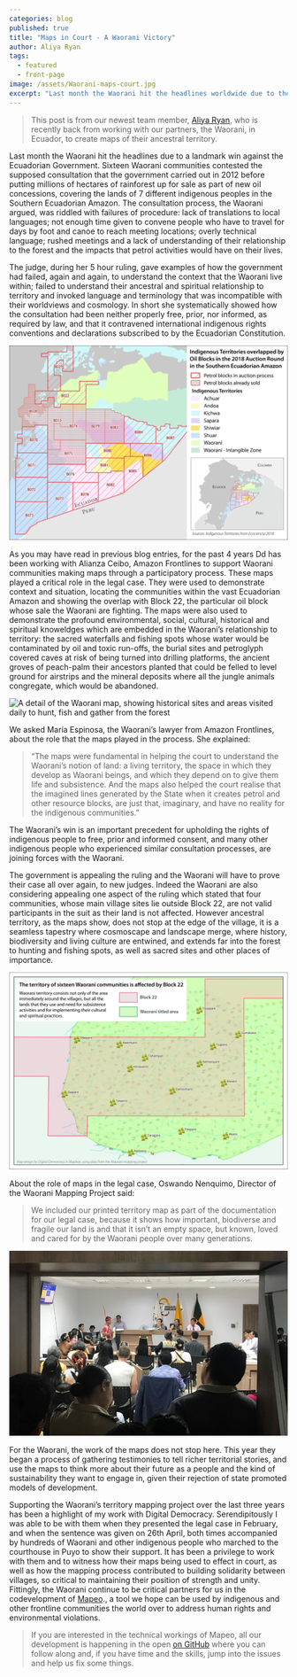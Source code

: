 ```yaml
---
categories: blog
published: true
title: "Maps in Court - A Waorani Victory"
author: Aliya Ryan
tags:
  - featured
  - front-page
image: /assets/Waorani-maps-court.jpg
excerpt: "Last month the Waorani hit the headlines worldwide due to their landmark win against the Ecuadorian Government."
---
```

> This post is from our newest team member, [Aliya Ryan](/team/aliya),
> who is recently back from working with our partners, the Waorani,
> in Ecuador, to create maps of their ancestral territory.

Last month the Waorani hit the headlines due to a landmark win against the Ecuadorian Government. Sixteen Waorani communities contested the supposed consultation that the government carried out in 2012 before putting millions of hectares of rainforest up for sale as part of new oil concessions, covering the lands of 7 different indigenous peoples in the Southern Ecuadorian Amazon. The consultation process, the Waorani argued, was riddled with failures of procedure: lack of translations to local languages; not enough time given to convene people who have to travel for days by foot and canoe to reach meeting locations; overly technical language; rushed meetings and a lack of understanding of their relationship to the forest and the impacts that petrol activities would have on their lives.

The judge, during her 5 hour ruling, gave examples of how the government had failed, again and again, to understand the context that the Waorani live within; failed to understand their ancestral and spiritual relationship to territory and invoked language and terminology that was incompatible with their worldviews and cosmology. In short she systematically showed how the consultation had been neither properly free, prior, nor informed, as required by law, and that it contravened international indigenous rights conventions and declarations subscribed to by the Ecuadorian Constitution.

<div class="full-width">
<img alt="The overlaps of oil blocks with indigenous territories in the Southern Amazon" src="/assets/wao-block-map.jpg">
</div>

As you may have read in previous blog entries, for the past 4 years Dd has been working with Alianza Ceibo, Amazon Frontlines to support Waorani communities making maps through a participatory process. These maps played a critical role in the legal case. They were used to demonstrate context and situation, locating the communities within the vast Ecuadorian Amazon and showing the overlap with Block 22, the particular oil block whose sale the Waorani are fighting. The maps were also used to demonstrate the profound environmental, social, cultural, historical and spiritual knoweldges which are embedded in the Waorani’s relationship to territory: the sacred waterfalls and fishing spots whose water would be contaminated by oil and toxic run-offs, the burial sites and petroglyph covered caves at risk of being turned into drilling platforms, the ancient groves of peach-palm their ancestors planted that could be felled to level ground for airstrips and the mineral deposits where all the jungle animals congregate, which would be abandoned.

![A detail of the Waorani map, showing historical sites and areas visited daily to hunt, fish and gather from the forest](/assets/wao-detail-nemonpare.jpg)

We asked María Espinosa, the Waorani’s lawyer from Amazon Frontlines, about the role that the maps played in the process. She explained:

>“The maps were fundamental in helping the court to understand the Waorani’s notion of land: a living territory, the space in which they develop as Waorani beings, and which they depend on to give them life and subsistence. And the maps also helped the court realise that the imagined lines generated by the State when it creates petrol and other resource blocks, are just that, imaginary, and have no reality for the indigenous communities.”

The Waorani’s win is an important precedent for upholding the rights of indigenous people to free, prior and informed consent, and many other indigenous people who experienced similar consultation processes, are joining forces with the Waorani.

The government is appealing the ruling and the Waorani will have to prove their case all over again, to new judges. Indeed the Waorani are also considering appealing one aspect of the ruling which stated that four communities, whose main village sites lie outside Block 22, are not valid participants in the suit as their land is not affected. However ancestral territory, as the maps show, does not stop at the edge of the village, it is a seamless tapestry where cosmoscape and landscape merge, where history, biodiversity and living culture are entwined, and extends far into the forest to hunting and fishing spots, as well as sacred sites and other places of importance.  

<div class="full-width">
<img alt="A seamless tapestry of cosmoscape and landscape" src="/assets/wao-community-overlap.jpg">
</div>

About the role of maps in the legal case, Oswando Nenquimo, Director of the Waorani Mapping Project said:

>We included our printed territory map as part of the documentation for our legal case, because it shows how important, biodiverse and fragile our land is and that it isn’t an empty space, but known, loved and cared for by the Waorani people over many generations.

![Oswando Nenquimo explaining the map in court - source unknown](/assets/Waorani-maps-court.jpg)

For the Waorani, the work of the maps does not stop here. This year they began a process of gathering testimonies to tell richer territorial stories, and use the maps to think more about their future as a people and the kind of sustainability they want to engage in, given their rejection of state promoted models of development.

Supporting the Waorani’s territory mapping project over the last three years has been a highlight of my work with Digital Democracy. Serendipitously I was able to be with them when they presented the legal case in February, and when the sentence was given on 26th April, both times accompanied by hundreds of Waorani and other indigenous people who marched to the courthouse in Puyo to show their support. It has been a privilege to work with them and to witness how their maps being used to effect in court, as well as how the mapping process contributed to building solidarity between villages, so critical to maintaining their position of strength and unity. Fittingly, the Waorani continue to be critical partners for us in the codevelopment of [Mapeo](https://www.digital-democracy.org/mapeo/)., a tool we hope can be used by indigenous and other frontline communities the world over to address human rights and environmental violations.

> If you are interested in the technical workings of Mapeo, all our development is happening in the open [on GitHub](https://github.com/digidem/) where you can follow along and, if you have time and the skills, jump into the issues and help us fix some things.
